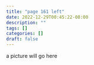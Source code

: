 ```yaml
---
title: "page 161 left"
date: 2022-12-29T00:45:22-08:00
description: ""
tags: []
categories: []
draft: false
---
```


a picture will go here